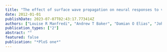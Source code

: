 ```yaml
---
title: "The effect of surface wave propagation on neural responses to vibration in primate glabrous skin"
date: 2012-01-01
publishDate: 2023-07-07T02:43:17.773414Z
authors: ["Louise R Manfredi", "Andrew T Baker", "Damian O Elias", "John F Dammann III", "Mark C Zielinski", "Vicky S Polashock", "Sliman J Bensmaia"]
publication_types: ["2"]
abstract: ""
featured: false
publication: "*PloS one*"
---
```


